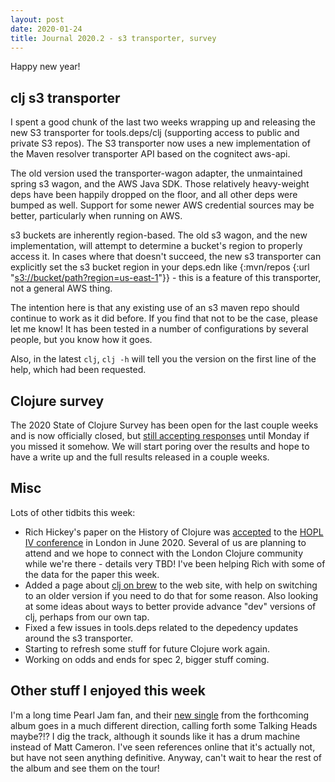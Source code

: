 ```yaml
---
layout: post
date: 2020-01-24
title: Journal 2020.2 - s3 transporter, survey
---
```


Happy new year!

## clj s3 transporter

I spent a good chunk of the last two weeks wrapping up and releasing the new S3 transporter for tools.deps/clj (supporting access to public and private S3 repos). The S3 transporter now uses a new implementation of the Maven resolver transporter API based on the cognitect aws-api. 

The old version used the transporter-wagon adapter, the unmaintained spring s3 wagon, and the AWS Java SDK. Those relatively heavy-weight deps have been happily dropped on the floor, and all other deps were bumped as well. Support for some newer AWS credential sources may be better, particularly when running on AWS. 

s3 buckets are inherently region-based. The old s3 wagon, and the new implementation, will attempt to determine a bucket's region to properly access it. In cases where that doesn't succeed, the new s3 transporter can explicitly set the s3 bucket region in your deps.edn like {:mvn/repos {:url "<s3://bucket/path?region=us-east-1>"}} - this is a feature of this transporter, not a general AWS thing. 

The intention here is that any existing use of an s3 maven repo should continue to work as it did before. If you find that not to be the case, please let me know! It has been tested in a number of configurations by several people, but you know how it goes.

Also, in the latest `clj`, `clj -h` will tell you the version on the first line of the help, which had been requested.

## Clojure survey

The 2020 State of Clojure Survey has been open for the last couple weeks and is now officially closed, but [still accepting responses](https://surveymonkey.com/r/clojure2020) until Monday if you missed it somehow. We will start poring over the results and hope to have a write up and the full results released in a couple weeks.

## Misc

Lots of other tidbits this week:

* Rich Hickey's paper on the History of Clojure was [accepted](https://twitter.com/richhickey/status/1216731050975682560) to the [HOPL IV conference](https://hopl4.sigplan.org/) in London in June 2020. Several of us are planning to attend and we hope to connect with the London Clojure community while we're there - details very TBD! I've been helping Rich with some of the data for the paper this week.
* Added a page about [clj on brew](https://clojure.org/reference/clj_brew) to the web site, with help on switching to an older version if you need to do that for some reason. Also looking at some ideas about ways to better provide advance "dev" versions of clj, perhaps from our own tap.
* Fixed a few issues in tools.deps related to the depedency updates around the s3 transporter.
* Starting to refresh some stuff for future Clojure work again.
* Working on odds and ends for spec 2, bigger stuff coming.

## Other stuff I enjoyed this week

I'm a long time Pearl Jam fan, and their [new single](https://www.youtube.com/watch?v=xJwuP5wPCLQ) from the forthcoming album goes in a much different direction, calling forth some Talking Heads maybe?!? I dig the track, although it sounds like it has a drum machine instead of Matt Cameron. I've seen references online that it's actually not, but have not seen anything definitive. Anyway, can't wait to hear the rest of the album and see them on the tour!

